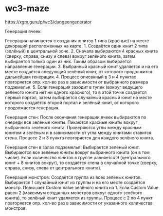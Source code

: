 # wc3-maze

https://xgm.guru/p/wc3/dungeongenerator

Генерация ячеек:

   Генерация начинается с создания юнитов 1 типа (красные) на месте декораций расположенных на карте.
       1. Создаётся один юнит 2 типа (зелёный) в центральной зоне.
       2. Сначала выбираются 4 красных юнита (сверху, справа, снизу и слева) вокруг зелёного юнита, затем выбирается только один из них. Таким образом выбирается направление генерации.
       3. Выбранный красный юнит удаляется и на его месте создаётся следующий зелёный юнит, от которого продолжится дальнейшая генерация.
       4. Процесс описанный в 3 и 4 пунктах повторяется опр. кол-во раз в зависимости от выбранного размера подземелья.
       5. Если генерация заходит в тупик (вокруг ведущего зелёного юнита нет ни одного красного), то в этой точке создаётся первый портал, затем выбирается случайный красный юнит на месте которого создаётся второй портал и зелёный юнит, от которого продолжается генерация.

Генерация стен:
   После окончания генерации ячеек выбираются по очереди все зелёные юниты.
   Пикаются красные юниты вокруг выбранного зелёного юнита.
   Проверяются углы между красным юнитом и зелёным и в зависимости от угла между юнитами ставится стена.
   Процесс 2 и 3 пункта повторяется для каждого зелёного юнита.

Генерация стен в залах подземелья:
   Выбирается зелёный юнит.
   Выбираются все зелёные юниты вокруг выбранного юнита (он в том числе).
   Если количество юнитов в группе равняется 9 (центрального юнит + 8 юнитов вокруг), то создаётся стена в случайной точке (сверху, справа, снизу, слева от центрального юнита).

Генерация монстров:
   Создаётся группа из всех зелёных юнитов.
   Выбирается 1 случайный юнит из группы и на его месте создаётся монстр.
   Повышает Custom Value зелёного юнита на 1.
   Если Custom Value равен 2 (максимум созданных монстров вокруг одного зелёного юнита), то зелёный юнит удаляется из группы.
   Процесс с 2 по 4 пункт повторяется опр. кол-во раз в зависимости от указанного количества монстров.